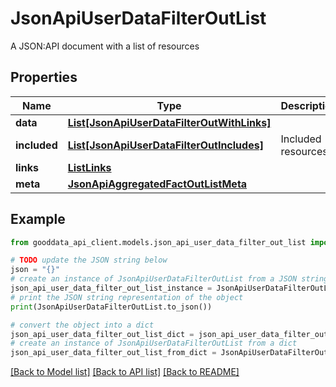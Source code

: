 # JsonApiUserDataFilterOutList

A JSON:API document with a list of resources

## Properties

Name | Type | Description | Notes
------------ | ------------- | ------------- | -------------
**data** | [**List[JsonApiUserDataFilterOutWithLinks]**](JsonApiUserDataFilterOutWithLinks.md) |  | 
**included** | [**List[JsonApiUserDataFilterOutIncludes]**](JsonApiUserDataFilterOutIncludes.md) | Included resources | [optional] 
**links** | [**ListLinks**](ListLinks.md) |  | [optional] 
**meta** | [**JsonApiAggregatedFactOutListMeta**](JsonApiAggregatedFactOutListMeta.md) |  | [optional] 

## Example

```python
from gooddata_api_client.models.json_api_user_data_filter_out_list import JsonApiUserDataFilterOutList

# TODO update the JSON string below
json = "{}"
# create an instance of JsonApiUserDataFilterOutList from a JSON string
json_api_user_data_filter_out_list_instance = JsonApiUserDataFilterOutList.from_json(json)
# print the JSON string representation of the object
print(JsonApiUserDataFilterOutList.to_json())

# convert the object into a dict
json_api_user_data_filter_out_list_dict = json_api_user_data_filter_out_list_instance.to_dict()
# create an instance of JsonApiUserDataFilterOutList from a dict
json_api_user_data_filter_out_list_from_dict = JsonApiUserDataFilterOutList.from_dict(json_api_user_data_filter_out_list_dict)
```
[[Back to Model list]](../README.md#documentation-for-models) [[Back to API list]](../README.md#documentation-for-api-endpoints) [[Back to README]](../README.md)



